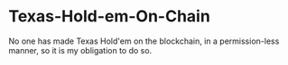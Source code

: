 # Texas-Hold-em-On-Chain
No one has made Texas Hold'em on the blockchain, in a permission-less manner, so it is my obligation to do so. 
